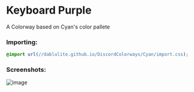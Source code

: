 # Keyboard Purple
A Colorway based on Cyan's color pallete

### Importing:
```css
@import url(//dablulite.github.io/DiscordColorways/Cyan/import.css);
```

### Screenshots:
![image](https://github.com/DaBluLite/DiscordColorways/assets/73998678/61b54164-2061-4c64-9688-ff036daee69c)
